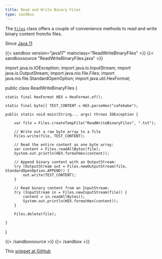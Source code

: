 ```yaml
---
title: Read and Write Binary Files
type: sandbox
---
```


The [`Files`](https://docs.oracle.com/en/java/javase/17/docs/api/java.base/java/nio/file/Files.html) class offers a couple of convenience methods
 to read and write binary content from/to files.

Since [Java 11](/jdk/11)

{{< sandbox version="java17" mainclass="ReadWriteBinaryFiles" >}}
{{< sandboxsource "ReadWriteBinaryFiles.java" >}}

import java.io.IOException;
import java.io.InputStream;
import java.io.OutputStream;
import java.nio.file.Files;
import java.nio.file.StandardOpenOption;
import java.util.HexFormat;

public class ReadWriteBinaryFiles {

	static final HexFormat HEX = HexFormat.of();

	static final byte[] TEST_CONTENT = HEX.parseHex("cafebabe");

	public static void main(String... args) throws IOException {

		var file = Files.createTempFile("ReadWriteBinaryFiles", ".txt");

		// Write out a raw byte array to a file
		Files.write(file, TEST_CONTENT);

		// Read the entire content as one byte array:
		var content = Files.readAllBytes(file);
		System.out.println(HEX.formatHex(content));

		// Append binary content with an OutputStream:
		try (OutputStream out = Files.newOutputStream(file, StandardOpenOption.APPEND)) {
			out.write(TEST_CONTENT);
		}

		// Read binary content from an InputStream:
		try (InputStream in = Files.newInputStream(file)) {
			content = in.readAllBytes();
			System.out.println(HEX.formatHex(content));
		}

		Files.delete(file);

	}

}

{{< /sandboxsource >}}
{{< /sandbox >}}

This [snippet at GitHub](https://github.com/marchof/io.javaalmanac.snippets/tree/master/src/main/java/io/javaalmanac/snippets/io/ReadWriteBinaryFiles.java)
